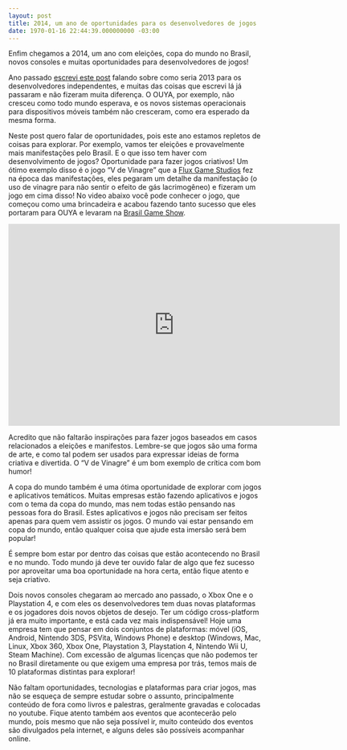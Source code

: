 ```yaml
---
layout: post
title: 2014, um ano de oportunidades para os desenvolvedores de jogos
date: 1970-01-16 22:44:39.000000000 -03:00
---
```


Enfim chegamos a 2014, um ano com eleições, copa do mundo no Brasil, novos consoles e muitas oportunidades para desenvolvedores de jogos!

Ano passado [escrevi este post](http://gamedeveloper.com.br/blog/2013/02/09/como-sera-2013-para-os-desenvolvedores-independentes/ "2013") falando sobre como seria 2013 para os desenvolvedores independentes, e muitas das coisas que escrevi lá já passaram e não fizeram muita diferença. O OUYA, por exemplo, não cresceu como todo mundo esperava, e os novos sistemas operacionais para dispositivos móveis também não cresceram, como era esperado da mesma forma.

Neste post quero falar de oportunidades, pois este ano estamos repletos de coisas para explorar. Por exemplo, vamos ter eleições e provavelmente mais manifestações pelo Brasil. E o que isso tem haver com desenvolvimento de jogos? Oportunidade para fazer jogos criativos! Um ótimo exemplo disso é o jogo “V de Vinagre” que a [Flux Game Studios](http://www.fluxgamestudio.com/ "Flux") fez na época das manifestações, eles pegaram um detalhe da manifestação (o uso de vinagre para não sentir o efeito de gás lacrimogêneo) e fizeram um jogo em cima disso! No video abaixo você pode conhecer o jogo, que começou como uma brincadeira e acabou fazendo tanto sucesso que eles portaram para OUYA e levaram na [Brasil Game Show](http://gamedeveloper.com.br/blog/2013/11/04/como-foi-a-bgs-2013/ "BGS").

<span class="embed-youtube" style="text-align:center; display: block;"><iframe allowfullscreen="true" class="youtube-player" frameborder="0" height="402" src="http://www.youtube.com/embed/EZ6JE_xDbY4?version=3&rel=1&fs=1&autohide=2&showsearch=0&showinfo=1&iv_load_policy=1&wmode=transparent" type="text/html" width="660"></iframe></span>

Acredito que não faltarão inspirações para fazer jogos baseados em casos relacionados a eleições e manifestos. Lembre-se que jogos são uma forma de arte, e como tal podem ser usados para expressar ideias de forma criativa e divertida. O “V de Vinagre” é um bom exemplo de crítica com bom humor!

A copa do mundo também é uma ótima oportunidade de explorar com jogos e aplicativos temáticos. Muitas empresas estão fazendo aplicativos e jogos com o tema da copa do mundo, mas nem todas estão pensando nas pessoas fora do Brasil. Estes aplicativos e jogos não precisam ser feitos apenas para quem vem assistir os jogos. O mundo vai estar pensando em copa do mundo, então qualquer coisa que ajude esta imersão será bem popular!

É sempre bom estar por dentro das coisas que estão acontecendo no Brasil e no mundo. Todo mundo já deve ter ouvido falar de algo que fez sucesso por aproveitar uma boa oportunidade na hora certa, então fique atento e seja criativo.

Dois novos consoles chegaram ao mercado ano passado, o Xbox One e o Playstation 4, e com eles os desenvolvedores tem duas novas plataformas e os jogadores dois novos objetos de desejo. Ter um código cross-platform já era muito importante, e está cada vez mais indispensável! Hoje uma empresa tem que pensar em dois conjuntos de plataformas: móvel (iOS, Android, Nintendo 3DS, PSVita, Windows Phone) e desktop (Windows, Mac, Linux, Xbox 360, Xbox One, Playstation 3, Playstation 4, Nintendo Wii U, Steam Machine). Com excessão de algumas licenças que não podemos ter no Brasil diretamente ou que exigem uma empresa por trás, temos mais de 10 plataformas distintas para explorar!

Não faltam oportunidades, tecnologias e plataformas para criar jogos, mas não se esqueça de sempre estudar sobre o assunto, principalmente conteúdo de fora como livros e palestras, geralmente gravadas e colocadas no youtube. Fique atento também aos eventos que acontecerão pelo mundo, pois mesmo que não seja possível ir, muito conteúdo dos eventos são divulgados pela internet, e alguns deles são possíveis acompanhar online.


